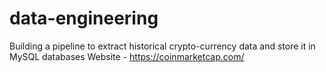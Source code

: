 # data-engineering
Building a pipeline to extract historical crypto-currency data and store it in MySQL databases
Website - https://coinmarketcap.com/
